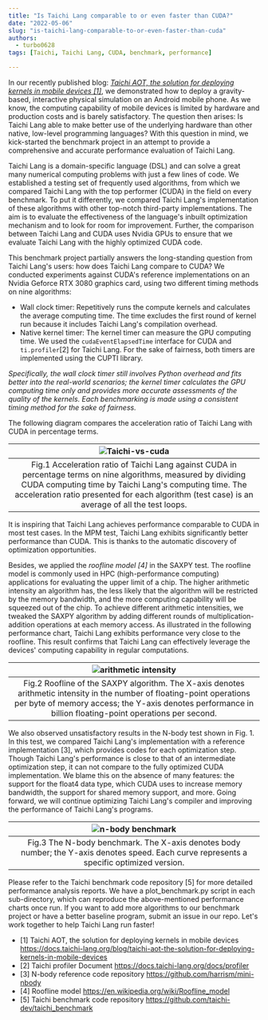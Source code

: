 ```yaml
---
title: "Is Taichi Lang comparable to or even faster than CUDA?"
date: "2022-05-06"
slug: "is-taichi-lang-comparable-to-or-even-faster-than-cuda"
authors:
  - turbo0628
tags: [Taichi, Taichi Lang, CUDA, benchmark, performance]

---
```


In our recently published blog: *[Taichi AOT, the solution for deploying kernels in mobile devices [1]](https://docs.taichi-lang.org/blog/taichi-aot-the-solution-for-deploying-kernels-in-mobile-devices)*, we demonstrated how to deploy a gravity-based, interactive physical simulation on an Android mobile phone. As we know, the computing capability of mobile devices is limited by hardware and production costs and is barely satisfactory. The question then arises: Is Taichi Lang able to make better use of the underlying hardware than other native, low-level programming languages? With this question in mind, we kick-started the benchmark project in an attempt to provide a comprehensive and accurate performance evaluation of Taichi Lang.

Taichi Lang is a domain-specific language (DSL) and can solve a great many numerical computing problems with just a few lines of code. We established a testing set of frequently used algorithms, from which we compared Taichi Lang with the top performer (CUDA) in the field on every benchmark. To put it differently, we compared Taichi Lang's implementation of these algorithms with other top-notch third-party implementations. The aim is to evaluate the effectiveness of the language's inbuilt optimization mechanism and to look for room for improvement. Further, the comparison between Taichi Lang and CUDA uses Nvidia GPUs to ensure that we evaluate Taichi Lang with the highly optimized CUDA code.

<!--truncate-->

This benchmark project partially answers the long-standing question from Taichi Lang's users: how does Taichi Lang compare to CUDA? We conducted experiments against CUDA's reference implementations on an Nvidia Geforce RTX 3080 graphics card, using two different timing methods on nine algorithms:

- Wall clock timer: Repetitively runs the compute kernels and calculates the average computing time. The time excludes the first round of kernel run because it includes Taichi Lang's compilation overhead.
- Native kernel timer: The kernel timer can measure the GPU computing time. We used the `cudaEventElapsedTime` interface for CUDA and `ti.profiler`[2] for Taichi Lang. For the sake of fairness, both timers are implemented using the CUPTI library.

*Specifically, the wall clock timer still involves Python overhead and fits better into the real-world scenarios; the kernel timer calculates the GPU computing time only and provides more accurate assessments of the quality of the kernels. Each benchmarking is made using a consistent timing method for the sake of fairness.*

The following diagram compares the acceleration ratio of Taichi Lang with CUDA in percentage terms. 

|![Taichi-vs-cuda](https://user-images.githubusercontent.com/93570324/167157162-1f336f55-6882-4630-a952-4e2bca1b3c5a.png)|
|:--:|
| Fig.1 Acceleration ratio of Taichi Lang against CUDA in percentage terms on nine algorithms, measured by dividing CUDA computing time by Taichi Lang's computing time. The acceleration ratio presented for each algorithm (test case) is an average of all the test loops.   |

It is inspiring that Taichi Lang achieves performance comparable to CUDA in most test cases. In the MPM test, Taichi Lang exhibits significantly better performance than CUDA. This is thanks to the automatic discovery of optimization opportunities.

Besides, we applied the *roofline model [4]* in the SAXPY test. The roofline model is commonly used in HPC (high-performance computing) applications for evaluating the upper limit of a chip. The higher arithmetic intensity an algorithm has, the less likely that the algorithm will be restricted by the memory bandwidth, and the more computing capability will be squeezed out of the chip. To achieve different arithmetic intensities, we tweaked the SAXPY algorithm by adding different rounds of multiplication-addition operations at each memory access. As illustrated in the following performance chart, Taichi Lang exhibits performance very close to the roofline. This result confirms that Taichi Lang can effectively leverage the devices' computing capability in regular computations.

| ![arithmetic intensity](https://user-images.githubusercontent.com/93570324/167157241-3c901cd5-8ca1-4cfe-8e25-554155374d14.png) |
|:--:|
| Fig.2 Roofline of the SAXPY algorithm. The X-axis denotes arithmetic intensity in the number of floating-point operations per byte of memory access; the Y-axis denotes performance in billion floating-point operations per second. |

We also observed unsatisfactory results in the N-body test shown in Fig. 1. In this test, we compared Taichi Lang's implementation with a reference implementation [3], which provides codes for each optimization step. Though Taichi Lang's performance is close to that of an intermediate optimization step, it can not compare to the fully optimized CUDA implementation. We blame this on the absence of many features: the support for the float4 data type, which CUDA uses to increase memory bandwidth, the support for shared memory support, and more. Going forward, we will continue optimizing Taichi Lang's compiler and improving the performance of Taichi Lang's programs.

| ![n-body benchmark](https://user-images.githubusercontent.com/93570324/167157281-7a59ca54-5222-4e6d-8735-d544acc4a40a.png) |
|:--:|
| Fig.3 The N-body benchmark. The X-axis denotes body number; the Y-axis denotes speed. Each curve represents a specific optimized version. |

Please refer to the Taichi benchmark code repository [5] for more detailed performance analysis reports. We have a plot_benchmark.py script in each sub-directory, which can reproduce the above-mentioned performance charts once run. If you want to add more algorithms to our benchmark project or have a better baseline program, submit an issue in our repo. Let's work together to help Taichi Lang run faster!

- [1] Taichi AOT, the solution for deploying kernels in mobile devices https://docs.taichi-lang.org/blog/taichi-aot-the-solution-for-deploying-kernels-in-mobile-devices  
- [2] Taichi profiler Document https://docs.taichi-lang.org/docs/profiler
- [3] N-body reference code repository https://github.com/harrism/mini-nbody
- [4] Roofline model https://en.wikipedia.org/wiki/Roofline_model
- [5] Taichi benchmark code repository https://github.com/taichi-dev/taichi_benchmark









